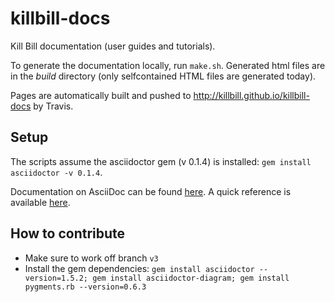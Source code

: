 killbill-docs
=============

Kill Bill documentation (user guides and tutorials).

To generate the documentation locally, run ```make.sh```. Generated html files are in the *build* directory (only selfcontained HTML files are generated today).

Pages are automatically built and pushed to http://killbill.github.io/killbill-docs by Travis.

Setup
-----

The scripts assume the asciidoctor gem (v 0.1.4) is installed: ```gem install asciidoctor -v 0.1.4```.

Documentation on AsciiDoc can be found [here](http://asciidoctor.org/docs/). A quick reference is available [here](http://asciidoctor.org/docs/asciidoc-syntax-quick-reference/).

How to contribute
-----------------

* Make sure to work off branch `v3`
* Install the gem dependencies: `gem install asciidoctor --version=1.5.2; gem install asciidoctor-diagram; gem install pygments.rb --version=0.6.3`
